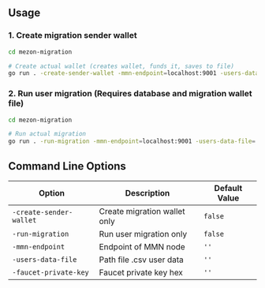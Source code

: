 ## Usage

### 1. Create migration sender wallet

```bash
cd mezon-migration

# Create actual wallet (creates wallet, funds it, saves to file)
go run . -create-sender-wallet -mmn-endpoint=localhost:9001 -users-data-file=./users_202510061414.csv -faucet-private-key=302e020100300506032b6570042204208e92cf392cef0388e9855e3375c608b5eb0a71f074827c3d8368fac7d73c30ee
```

### 2. Run user migration (Requires database and migration wallet file)

```bash
cd mezon-migration

# Run actual migration
go run . -run-migration -mmn-endpoint=localhost:9001 -users-data-file=./users_202510061414.csv
```

## Command Line Options

| Option                  | Description                                 | Default Value |
| ------------------------| ------------------------------------------- | ------------- |
| `-create-sender-wallet` | Create migration wallet only                | `false`       |
| `-run-migration`        | Run user migration only                     | `false`       |
| `-mmn-endpoint`         | Endpoint of MMN node                        | `''`          |
| `-users-data-file`      | Path file .csv user data                    | `''`          |
| `-faucet-private-key`   | Faucet private key hex                      | `''`          |